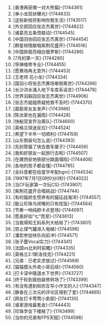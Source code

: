 
1. [香港再获赠一对大熊猫]-[1744361]
1. [单小龙现状曝光]-[1744633]
1. [这些新规将影响你我生活]-[1743517]
1. [外交部回应张志杰离世]-[1744822]
1. [诸葛亮五条悟联动]-[1744545]
1. [中国羽协回应张志杰离世]-[1744454]
1. [群星倾情献唱紫荆花盛开]-[1744516]
1. [中国排面亮相白俄罗斯]-[1744286]
1. [7月的第一天]-[1744280]
1. [导弹维修专业]-[1744455]
1. [愿赛场再无意外]-[1744453]
1. [王老师 花小龙]-[1744334]
1. [国羽小将张志杰赛场晕倒离世]-[1744266]
1. [长沙洪水涌入地下车库系谣言]-[1744478]
1. [世界羽联回应张志杰离世]-[1744906]
1. [张志杰姐姐质疑抢救不及时]-[1744370]
1. [面筋哥女友发声]-[1743986]
1. [陈龙家也在漏雨]-[1744428]
1. [快船官宣乔治离队]-[1744600]
1. [英格兰球迷反应]-[1744524]
1. [希望下半年一切顺利]-[1744159]
1. [山东倒装句怎么说]-[1744393]
1. [先别管猫了快去救车厘子]-[1744459]
1. [我和好朋友一起旅行去啦]-[1744507]
1. [在建西安地铁部分路面塌陷]-[1744408]
1. [各地的孩子都会懂]-[1744785]
1. [全抖音都在给度华年配bgm]-[1744534]
1. [1997年7月1日0时0分0秒]-[1744022]
1. [当CF玩家第一次玩CS]-[1743907]
1. [紫荆花盛开合唱挑战]-[1744744]
1. [有的猫娇生惯养有的猫征战海洋]-[1744557]
1. [能让珍珠鸟闭嘴的只有炫饭]-[1744564]
1. [节奏一响纯颜卡点登场]-[1744097]
1. [愿美好如“七”而至]-[1743613]
1. [当我得知王妈系列大结局了]-[1743801]
1. [禁止煤气罐进入电梯]-[1744596]
1. [潘宏参加快乐向前冲]-[1744571]
1. [张子墨Vocal实力]-[1744341]
1. [法国vs比利时前瞻]-[1744335]
1. [英格兰2:1斯洛伐克]-[1744221]
1. [兄弟：已老实求放过]-[1744569]
1. [猫猫摸头外卖小哥后续]-[1744560]
1. [打卡深中隧道水下世界]-[1743727]
1. [终于轮到我拍装修转场了]-[1743399]
1. [有没有遇到和你互写小作文的人]-[1744347]
1. [静香在三次元的评论区得到了爱]-[1744665]
1. [网友打卡莺莺小卖部]-[1744130]
1. [谁家游戏最氪金]-[1744443]
1. [珍珠学会下楼梯了]-[1743499]
1. [当你的兄弟有FPS天赋]-[1744598]